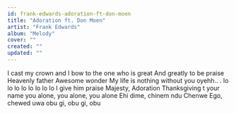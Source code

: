 ```yaml
---
id: frank-edwards-adoration-ft-don-moen
title: "Adoration ft. Don Moen"
artist: "Frank Edwards"
album: "Melody"
cover: ""
created: ""
updated: ""
---
```


I cast my crown
and I bow to the one
who is great
And greatly to be praise
Heavenly father
Awesome wonder
My life is nothing without you
oyehh.. . lo lo lo lo
lo lo lo lo
I give him praise
Majesty, Adoration
Thanksgiving t your name
you alone, you alone, you alone
Ehi dime, chinem ndu
Chenwe Ego, chewed uwa
obu gi, obu gi, obu